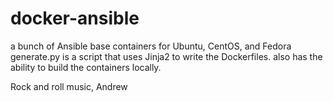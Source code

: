docker-ansible
==============

a bunch of Ansible base containers for Ubuntu, CentOS, and Fedora
generate.py is a script that uses Jinja2 to write the Dockerfiles. also has the ability to build the containers locally.

Rock and roll music, Andrew
